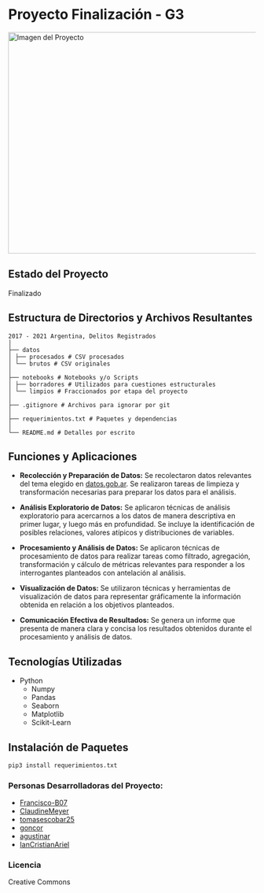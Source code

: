 # Proyecto Finalización - G3

<img src="https://raw.githubusercontent.com/ianCristianAriel/proc_datos_proyecto_final_G3/main/imagen.png" alt="Imagen del Proyecto" width="1450" height="450">

## Estado del Proyecto
Finalizado

## Estructura de Directorios y Archivos Resultantes

    2017 - 2021 Argentina, Delitos Registrados
    │
    ├── datos
    │ ├── procesados # CSV procesados
    │ └── brutos # CSV originales
    │
    ├── notebooks # Notebooks y/o Scripts
    │ ├── borradores # Utilizados para cuestiones estructurales
    │ └── limpios # Fraccionados por etapa del proyecto
    │
    ├── .gitignore # Archivos para ignorar por git
    │
    ├── requerimientos.txt # Paquetes y dependencias
    │
    └── README.md # Detalles por escrito


## Funciones y Aplicaciones
- **Recolección y Preparación de Datos:** Se recolectaron datos relevantes del tema elegido en [datos.gob.ar](https://www.datos.gob.ar/). Se realizaron tareas de limpieza y transformación necesarias para preparar los datos para el análisis.

- **Análisis Exploratorio de Datos:** Se aplicaron técnicas de análisis exploratorio para acercarnos a los datos de manera descriptiva en primer lugar, y luego más en profundidad. Se incluye la identificación de posibles relaciones, valores atípicos y distribuciones de variables.

- **Procesamiento y Análisis de Datos:** Se aplicaron técnicas de procesamiento de datos para realizar tareas como filtrado, agregación, transformación y cálculo de métricas relevantes para responder a los interrogantes planteados con antelación al análisis.

- **Visualización de Datos:** Se utilizaron técnicas y herramientas de visualización de datos para representar gráficamente la información obtenida en relación a los objetivos planteados.

- **Comunicación Efectiva de Resultados:** Se genera un informe que presenta de manera clara y concisa los resultados obtenidos durante el procesamiento y análisis de datos.

## Tecnologías Utilizadas
- Python
  - Numpy
  - Pandas
  - Seaborn
  - Matplotlib
  - Scikit-Learn
  
## Instalación de Paquetes
```bash
pip3 install requerimientos.txt
```

### Personas Desarrolladoras del Proyecto:
- [Francisco-B07](https://github.com/Francisco-B07)
- [ClaudineMeyer](https://github.com/ClaudineMeyer)
- [tomasescobar25](https://github.com/tomasescobar25)
- [goncor](https://github.com/GonCor)
- [agustinar](https://github.com/agustinarr)
- [IanCristianAriel](https://github.com/ianCristianAriel)

### Licencia
Creative Commons


